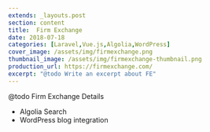 ```yaml
---
extends: _layouts.post
section: content
title:  Firm Exchange
date: 2018-07-18
categories: [Laravel,Vue.js,Algolia,WordPress]
cover_image: /assets/img/firmexchange.png
thumbnail_image: /assets/img/firmexchange-thumbnail.png
production_url: https://firmexchange.com/
excerpt: "@todo Write an excerpt about FE"
---
```


@todo Firm Exchange Details
- Algolia Search
- WordPress blog integration
